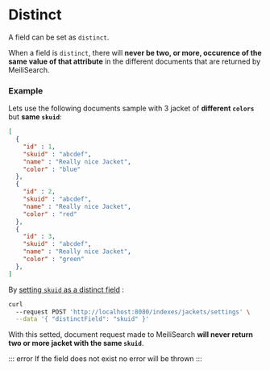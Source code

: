 # Distinct

A field can be set as `distinct`. 

When a field is `distinct`, there will **never be two, or more, occurence of the same value of that attribute** in the different documents that are returned by MeiliSearch.

### Example

Lets use the following documents sample with 3 jacket of **different `colors`** but **same `skuid`**:
```json
[
  {
    "id" : 1,
    "skuid" : "abcdef",
    "name" : "Really nice Jacket",
    "color" : "blue"
  },
  {
    "id" : 2,
    "skuid" : "abcdef",
    "name" : "Really nice Jacket",
    "color" : "red"
  },
  {
    "id" : 3,
    "skuid" : "abcdef",
    "name" : "Really nice Jacket",
    "color" : "green"
  },
]
```


By [setting `skuid` as a distinct field](/references/settings.md#add-settings) :

```bash
curl 
  --request POST 'http://localhost:8080/indexes/jackets/settings' \
  --data '{ "distinctField": "skuid" }'
```

With this setted, document request made to MeiliSearch **will never return two or more jacket with the same `skuid`**.

::: error
If the field does not exist no error will be thrown
:::
